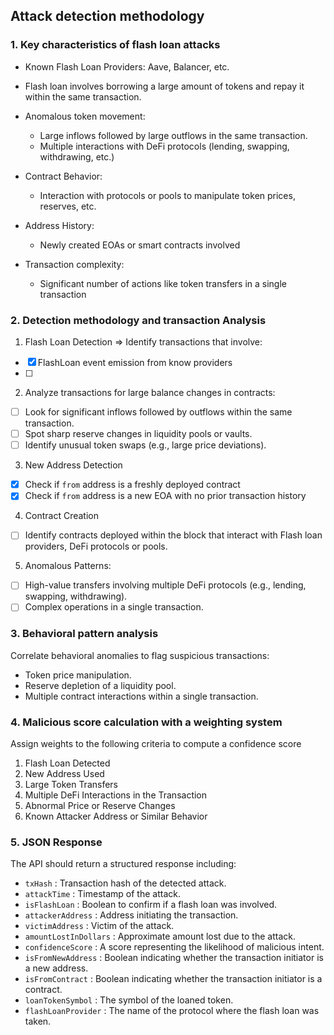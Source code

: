 ## Attack detection methodology

### 1. Key characteristics of flash loan attacks

* Known Flash Loan Providers: Aave, Balancer, etc.
* Flash loan involves borrowing a large amount of tokens and repay it within the same transaction.

* Anomalous token movement:
  + Large inflows followed by large outflows in the same transaction.
  + Multiple interactions with DeFi protocols (lending, swapping, withdrawing, etc.)

* Contract Behavior:
  + Interaction with protocols or pools to manipulate token prices, reserves, etc.

* Address History:
  + Newly created EOAs or smart contracts involved

* Transaction complexity:
  + Significant number of actions like token transfers in a single transaction

### 2. Detection methodology and transaction Analysis

1. Flash Loan Detection => Identify transactions that involve:
  + [x] FlashLoan event emission from know providers
  + [ ]

2. Analyze transactions for large balance changes in contracts:
  + [ ] Look for significant inflows followed by outflows within the same transaction.
  + [ ] Spot sharp reserve changes in liquidity pools or vaults.
  + [ ] Identify unusual token swaps (e.g., large price deviations).

3. New Address Detection
  + [x] Check if `from` address is a freshly deployed contract
  + [x] Check if `from` address is a new EOA with no prior transaction history

4. Contract Creation
  + [ ] Identify contracts deployed within the block that interact with Flash loan providers, DeFi protocols or pools.

5. Anomalous Patterns:
  + [ ] High-value transfers involving multiple DeFi protocols (e.g., lending, swapping, withdrawing).
  + [ ] Complex operations in a single transaction.

### 3. Behavioral pattern analysis

Correlate behavioral anomalies to flag suspicious transactions:

* Token price manipulation.
* Reserve depletion of a liquidity pool.
* Multiple contract interactions within a single transaction.

### 4. Malicious score calculation with a weighting system

Assign weights to the following criteria to compute a confidence score

1. Flash Loan Detected
2. New Address Used
3. Large Token Transfers
4. Multiple DeFi Interactions in the Transaction
5. Abnormal Price or Reserve Changes
6. Known Attacker Address or Similar Behavior

### 5. JSON Response

The API should return a structured response including:

* `txHash` : Transaction hash of the detected attack.
* `attackTime` : Timestamp of the attack.
* `isFlashLoan` : Boolean to confirm if a flash loan was involved.
* `attackerAddress` : Address initiating the transaction.
* `victimAddress` : Victim of the attack.
* `amountLostInDollars` : Approximate amount lost due to the attack.
* `confidenceScore` : A score representing the likelihood of malicious intent.
* `isFromNewAddress` : Boolean indicating whether the transaction initiator is a new address.
* `isFromContract` : Boolean indicating whether the transaction initiator is a contract.
* `loanTokenSymbol` : The symbol of the loaned token.
* `flashLoanProvider` : The name of the protocol where the flash loan was taken.
